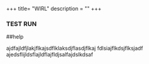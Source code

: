 +++
title= "WIRL"
description = ""
+++

### TEST RUN

##help

ajdfajldfjlakjflkajsdflklaksdjflasdjflkaj fdlsiajflkdsjflksjadf
ajedsflijldsflajldflajfldjsalfajdslkdsaf